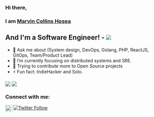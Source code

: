 ### Hi there, 
### I am [Marvin Collins Hosea](https://marvinhosea.pro)

## And I'm a Software Engineer! - [![](https://komarev.com/ghpvc/?username=marvinhosea&label=Views&color=brightgreen&style=plastic)](https://github.com/marvinhosea)

- 💬  Ask me about (System design, DevOps, Golang, PHP, ReactJS, GitOps, Team/Product Lead)
- 🌱  I’m currently focusing on distributed systems and SRE.
- 🥅  Trying to contribute more to Open Source projects
- ⚡   Fun fact: IndieHacker and Solo.



<img align="center" src="https://github-readme-stats-amber-one.vercel.app/api?username=marvinhosea&show_icons=true" />
<img align="center" src="https://github-readme-stats-amber-one.vercel.app/api/top-langs/?username=esmaeelnabil&layout=compact" />



### Connect with me:

[<img align="left" alt="EsmaeelNabil | Twitter" width="22px" src="https://cdn.jsdelivr.net/npm/simple-icons@v3/icons/twitter.svg" />][twitter]
[![Twitter Follow](https://img.shields.io/twitter/follow/NomadSEG?color=1DA1F2&logo=twitter&style=for-the-badge)](https://twitter.com/intent/follow?original_referer=https%3A%2F%2Fgithub.com%2FEsmaeelNabil&screen_name=NomadSEG)



[twitter]: https://twitter.com/marvin_hosea

